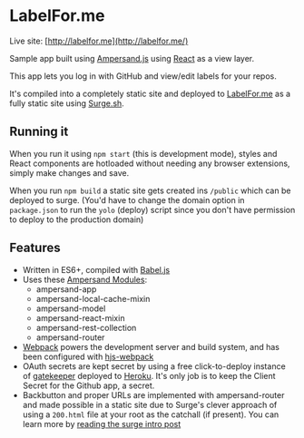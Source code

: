 # LabelFor.me

Live site: [http://labelfor.me](http://labelfor.me/)

Sample app built using [Ampersand.js](http://ampersandjs.com/) using [React](http://facebook.github.io/react/) as a view layer.

This app lets you log in with GitHub and view/edit labels for your repos.

It's compiled into a completely static site and deployed to [LabelFor.me](http://labelfor.me/) as a fully static site using [Surge.sh](http://surge.sh/).

## Running it

When you run it using `npm start` (this is development mode), styles and React components are hotloaded without needing any browser extensions, simply make changes and save.

When you run `npm build` a static site gets created ins `/public` which can be deployed to surge. (You'd have to change the domain option in `package.json` to run the `yolo` (deploy) script since you don't have permission to deploy to the production domain)

## Features

- Written in ES6+, compiled with [Babel.js](https://babeljs.io/)
- Uses these [Ampersand Modules](http://ampersandjs.com/):
  - ampersand-app
  - ampersand-local-cache-mixin
  - ampersand-model
  - ampersand-react-mixin
  - ampersand-rest-collection
  - ampersand-router
- [Webpack](http://webpack.github.io/) powers the development server and build system, and has been configured with [hjs-webpack](https://github.com/henrikjoreteg/hjs-webpack)
- OAuth secrets are kept secret by using a free click-to-deploy instance of [gatekeeper](https://github.com/prose/gatekeeper#deploy-on-heroku) deployed to [Heroku](http://heroku.com). It's only job is to keep the Client Secret for the Github app, a secret.
- Backbutton and proper URLs are implemented with ampersand-router and made possible in a static site due to Surge's clever approach of using a `200.html` file at your root as the catchall (if present). You can learn more by [reading the surge intro post](https://medium.com/surge-sh/introducing-surge-the-cdn-for-front-end-developers-b4a50a61bcfc)
